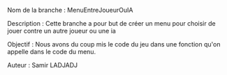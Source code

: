 Nom de la branche : MenuEntreJoueurOuIA

Description :
Cette branche a pour but de créer un menu pour choisir de jouer contre un autre joueur ou une ia

Objectif :
Nous avons du coup mis le code du jeu dans une fonction qu'on appelle dans le code du menu.

Auteur : Samir LADJADJ
